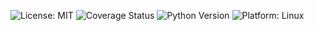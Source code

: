 
![License: MIT](https://img.shields.io/badge/License-MIT-green.svg)
![Coverage Status](https://coveralls.io/repos/github/USERNAME/REPOSITORY/badge.svg?branch=main)
![Python Version](https://img.shields.io/badge/Python-3.13-blue.svg)
![Platform: Linux](https://img.shields.io/badge/Platform-Linux-green.svg)
